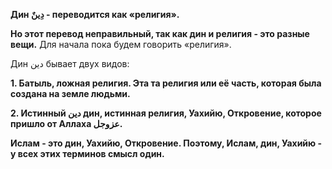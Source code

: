**Дин دِينٌ - переводится как «религия».**

**Но этот перевод неправильный, так как дин и религия - это разные вещи.** Для начала пока будем говорить «религия». 

Дин دين бывает двух видов:

**1. Батыль, ложная религия. Эта та религия или её часть, которая была
создана на земле людьми.** 

**2. Истинный دين дин, истинная религия, Уахийю, Откровение, которое
пришло от Аллаха عزوجل.** 
   
**Ислам - это дин, Уахийю, Откровение. Поэтому,
Ислам, дин, Уахийю - у всех этих терминов смысл один.**
